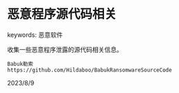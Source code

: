 # 恶意程序源代码相关

keywords: 恶意软件  

收集一些恶意程序泄露的源代码相关信息。  

```
Babuk勒索
https://github.com/Hildaboo/BabukRansomwareSourceCode  
```


2023/8/9  

